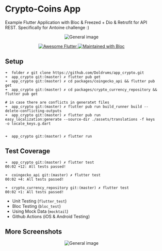 # Crypto-Coins App
Example Flutter Application with Bloc & Freezed + Dio & Retrofit for API REST. Specifically for Antoine challenge :)


<p align="center"><img src="https://github.com/Doldrums/app_crypto/blob/master/images/general.png?raw=true" alt="General image"></p>

<p align="center">
   <a href="https://twitter.com/flutterfiredev">
    <img src="https://img.shields.io/badge/awesome-Flutter-1da1f2.svg?style=plastic" alt="Awesome Flutter" />
  </a>
  <a href="https://github.com/felangel/bloc">
    <img src="https://img.shields.io/badge/maintained%20with-Bloc-f700ff.svg?style=plastic" alt="Maintained with Bloc" />
  </a>
</p>

## Setup 
```
➜  folder ✗ git clone https://github.com/Doldrums/app_crypto.git
➜  app_crypto git:(master) ✗ flutter pub get
➜  app_crypto git:(master) ✗ cd packages/coingecko_api && flutter pub get
➜  app_crypto git:(master) ✗ cd packages/crypto_currency_repository && flutter pub get

# in case there are conflicts in generatet files
➜  app_crypto git:(master) ✗ flutter pub run build_runner build --delete-conflicting-outputs
➜  app_crypto git:(master) ✗ flutter pub run easy_localization:generate --source-dir ./assets/translations -f keys -o locale_keys.g.dart


➜  app_crypto git:(master) ✗ flutter run
```
## Test Coverage
```
➜  app_crypto git:(master) ✗ flutter test                   
00:02 +12: All tests passed! 

➜  coingecko_api git:(master) ✗ flutter test    
00:02 +4: All tests passed!   

➜  crypto_currency_repository git:(master) ✗ flutter test                 
00:02 +1: All tests passed!        
```
- Unit Testing (`flutter_test`)
- Bloc Testing (`bloc_test`)
- Using Mock Data (`mocktail`)
- Github Actions (iOS & Android Testing)

## More Screenshots

<p align="center"><img src="https://github.com/Doldrums/app_crypto/blob/master/images/screens.png?raw=true" alt="General image"></p>

